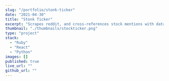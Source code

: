 ```yaml
---
slug: "/portfolio/stonk-ticker"
date: "2021-04-30"
title: "Stonk Ticker"
excerpt: "Scrapes reddit, and cross-references stock mentions with data from Yahoo Finance."
thumbnail: "./thumbnails/stockticker.png"
type: "project"
stack:
  - "Ruby"
  - "React"
  - "Python"
images: []
published: true
live_url: ""
github_url: ""
---
```

